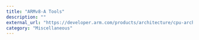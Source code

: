 ```yaml
---
title: "ARMv8-A Tools"
description: ""
external_url: "https://developer.arm.com/products/architecture/cpu-architecture/a-profile/exploration-tools"
category: "Miscellaneous"
---
```

